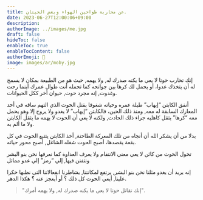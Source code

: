```yaml
---
title: عن محاربة طواحين الهواء وبعض الحيتان.
date: 2023-06-27T12:00:06+09:00
description: 
authorImage: ../images/me.jpg
draft: false
hideToc: false
enableToc: true
enableTocContent: false
authorEmoji: 👺
image: images/ar/moby.jpg
---
```


إنك تحارب حوتا لا يعي ما يكنه صدرك له, ولا يهمه, حيث هو من الطبيعة بمكان لا يسمح له أن يتخذك عدوا، أو يحمل لك كرها بين جوانحه كما تحمله أنت طوال عمرك أينما رحت وغدوت, إنه مجرد حوت, حيوان أخر ككل الحيوانات.

أنفق الكابتن “إيهاب” طيلة عمره وحياته شغوفا بقتل الحوت الذي التهم ساقه في أحد المعارك السابقة له معه, ومنذ ذلك الحين، فالكابتن “إيهاب” لا يغدو ولا يروح إلا وهو يحمل معه “كرها” يثقل كاهليه جراء ذلك الحادث, ولكنه لا يعي أن الحوت لا يهمه ما يثقل الكابتن ولا ما ألم به.

بدلا من أن يشكر الله أن أنجاه من تلك المعركة الطاحنة, أخذ الكابتن يتتبع الحوت في كل بقعة يقصدها، أصبح الحوت شغله الشاغل, أصبح محور حياته.

تحول الحوت من كائن لا يعي معني الانتقام ولا يعرف العداوة كما نعرفها نحن بنو البشر ونتفنن فيها,
إلي “رمز” إلي عدو مماثل

إنه يريد أن يغدو مثلنا نحن بنو البشر, يرتفع لمكانتنا, يشاطرنا انفعالاتنا التي نظنها حكرا علينا,
أيعي الحوت كل ذلك ؟ أو أيعجز عنه ؟ّ
هكذا الدهر.

> "إنك تقاتل حوتا لا يعي ما يكنه صدرك له, ولا يهمه أمرك".
